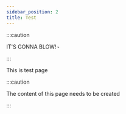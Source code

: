 ```yaml
---
sidebar_position: 2
title: Test
---
```


:::caution

IT'S GONNA BLOW!¬

:::

This is test page

:::caution

The content of this page needs to be created

:::
